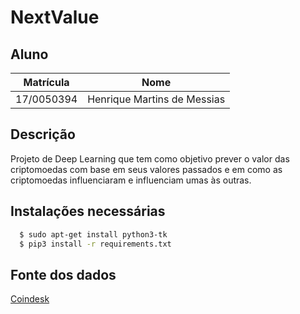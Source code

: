 # NextValue

## Aluno

| Matrícula | Nome |
| -- | -- |
| 17/0050394 | Henrique Martins de Messias |

## Descrição

Projeto de Deep Learning que tem como objetivo prever o valor das criptomoedas com base em seus valores passados e em como as criptomoedas influenciaram e influenciam umas às outras.

## Instalações necessárias

```bash
  $ sudo apt-get install python3-tk
  $ pip3 install -r requirements.txt
```

## Fonte dos dados

[Coindesk](https://www.coindesk.com)
